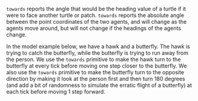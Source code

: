 ﻿`towards` reports the angle that would be the heading value of a turtle if it were to face another turtle or patch. `towards` reports the absolute angle between the point coordinates of the two agents, and will change as the agents move around, but will not change if the headings of the agents change. 



In the model example below, we have a hawk and a butterfly. The hawk is trying to catch the butterfly, while the butterfly is trying to run away from the person. We use the `towards` primitive to make the hawk turn to the butterfly at every tick before moving one step closer to the butterfly. We also use the `towards` primitive to make the butterfly turn to the opposite direction by making it look at the person first and then turn 180 degrees (and add a bit of randomness to simulate the erratic flight of a butterfly) at each tick before moving 1 step forward.


